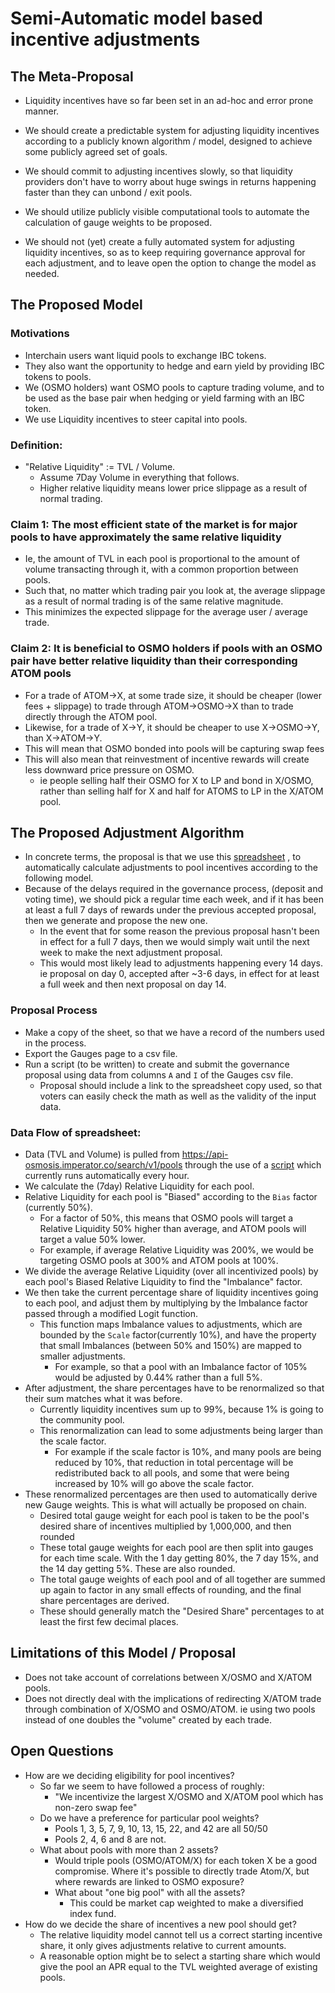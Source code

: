 
# Semi-Automatic model based incentive adjustments

## The Meta-Proposal

- Liquidity incentives have so far been set in an ad-hoc and error prone manner.

- We should create a predictable system for adjusting liquidity incentives according to a publicly known algorithm / model, designed to achieve some publicly agreed set of goals.

- We should commit to adjusting incentives slowly, so that liquidity providers don't have to worry about huge swings in returns happening faster than they can unbond / exit pools.

- We should utilize publicly visible computational tools to automate the calculation of gauge weights to be proposed.

- We should not (yet) create a fully automated system for adjusting liquidity incentives, so as to keep requiring governance approval for each adjustment, and to leave open the option to change the model as needed.

## The Proposed Model
### Motivations
- Interchain users want liquid pools to exchange IBC tokens.
- They also want the opportunity to hedge and earn yield by providing IBC tokens to pools.
- We (OSMO holders) want OSMO pools to capture trading volume, and to be used as the base pair when hedging or yield farming with an IBC token.
- We use Liquidity incentives to steer capital into pools.
### Definition:
  - "Relative Liquidity" := TVL / Volume.
    - Assume 7Day Volume in everything that follows.
    - Higher relative liquidity means lower price slippage as a result of normal trading.
### Claim 1: The most efficient state of the market is for major pools to have approximately the same relative liquidity
  - Ie, the amount of TVL in each pool is proportional to the amount of volume transacting through it, with a common proportion between pools.
  - Such that, no matter which trading pair you look at, the average slippage as a result of normal trading is of the same relative magnitude.
  - This minimizes the expected slippage for the average user / average trade.
### Claim 2: It is beneficial to OSMO holders if pools with an OSMO pair have better relative liquidity than their corresponding ATOM pools
  - For a trade of ATOM->X, at some trade size, it should be cheaper (lower fees + slippage) to trade through ATOM->OSMO->X than to trade directly through the ATOM pool.
  - Likewise, for a trade of X->Y, it should be cheaper to use X->OSMO->Y, than X->ATOM->Y.
  - This will mean that OSMO bonded into pools will be capturing swap fees
  - This will also mean that reinvestment of incentive rewards will create less downward price pressure on OSMO.
    - ie people selling half their OSMO for X to LP and bond in X/OSMO, rather than selling half for X and half for ATOMS to LP in the X/ATOM pool.

## The Proposed Adjustment Algorithm
- In concrete terms, the proposal is that we use this [spreadsheet](https://docs.google.com/spreadsheets/d/15-b7o4QHY4SNE7Cw6MSZZ9Xxxbwca_hw4coLN9Y2ZFM/edit?usp=sharing) , to automatically calculate adjustments to pool incentives according to the following model.
- Because of the delays required in the governance process, (deposit and voting time), we should pick a regular time each week, and if it has been at least a full 7 days of rewards under the previous accepted proposal, then we generate and propose the new one.
  - In the event that for some reason the previous proposal hasn't been in effect for a full 7 days, then we would simply wait until the next week to make the next adjustment proposal.
  - This would most likely lead to adjustments happening every 14 days. ie proposal on day 0, accepted after ~3-6 days, in effect for at least a full week and then next proposal on day 14.
### Proposal Process
  - Make a copy of the sheet, so that we have a record of the numbers used in the process.
  - Export the Gauges page to a csv file.
  - Run a script (to be written) to create and submit the governance proposal using data from columns `A` and `I` of the Gauges csv file.
    - Proposal should include a link to the spreadsheet copy used, so that voters can easily check the math as well as the validity of the input data.
### Data Flow of spreadsheet:
  - Data (TVL and Volume) is pulled from https://api-osmosis.imperator.co/search/v1/pools through the use of a [script](https://gist.github.com/UnityChaos/b6af1b8352416dfd4570048616218110) which currently runs automatically every hour.
  - We calculate the (7day) Relative Liquidity for each pool.
  - Relative Liquidity for each pool is "Biased" according to the `Bias` factor (currently 50%).
    - For a factor of 50%, this means that OSMO pools will target a Relative Liquidity 50% higher than average, and ATOM pools will target a value 50% lower.
    - For example, if average Relative Liquidity was 200%, we would be targeting OSMO pools at 300% and ATOM pools at 100%.
  - We divide the average Relative Liquidity (over all incentivized pools) by each pool's Biased Relative Liquidity to find the "Imbalance" factor.
  - We then take the current percentage share of liquidity incentives going to each pool, and adjust them by multiplying by the Imbalance factor passed through a modified Logit function.
    - This function maps Imbalance values to adjustments, which are bounded by the `Scale` factor(currently 10%), and have the property that small Imbalances (between 50% and 150%) are mapped to smaller adjustments.
      - For example, so that a pool with an Imbalance factor of 105% would be adjusted by 0.44% rather than a full 5%.
  - After adjustment, the share percentages have to be renormalized so that their sum matches what it was before.
    - Currently liquidity incentives sum up to 99%, because 1% is going to the community pool.
    - This renormalization can lead to some adjustments being larger than the scale factor.
      - For example if the scale factor is 10%, and many pools are being reduced by 10%, that reduction in total percentage will be redistributed back to all pools, and some that were being increased by 10% will go above the scale factor.
  - These renormalized percentages are then used to automatically derive new Gauge weights. This is what will actually be proposed on chain.
    - Desired total gauge weight for each pool is taken to be the pool's desired share of incentives multiplied by 1,000,000, and then rounded
    - These total gauge weights for each pool are then split into gauges for each time scale. With the 1 day getting 80%, the 7 day 15%, and the 14 day getting 5%. These are also rounded.
    - The total gauge weights of each pool and of all together are summed up again to factor in any small effects of rounding, and the final share percentages are derived.
    - These should generally match the "Desired Share" percentages to at least the first few decimal places.


## Limitations of this Model / Proposal
- Does not take account of correlations between X/OSMO and X/ATOM pools.
- Does not directly deal with the implications of redirecting X/ATOM trade through combination of X/OSMO and OSMO/ATOM. ie using two pools instead of one doubles the "volume" created by each trade.

## Open Questions
- How are we deciding eligibility for pool incentives?
  - So far we seem to have followed a process of roughly:
    -  "We incentivize the largest X/OSMO and X/ATOM pool which has non-zero swap fee"
  - Do we have a preference for particular pool weights?
    - Pools 1, 3, 5, 7, 9, 10, 13, 15, 22, and 42 are all 50/50
    - Pools 2, 4, 6 and 8 are not.
  - What about pools with more than 2 assets?
    - Would triple pools (OSMO/ATOM/X) for each token X be a good compromise. Where it's possible to directly trade Atom/X, but where rewards are linked to OSMO exposure?
    - What about "one big pool" with all the assets?
      - This could be market cap weighted to make a diversified index fund.
- How do we decide the share of incentives a new pool should get?
  - The relative liquidity model cannot tell us a correct starting incentive share, it only gives adjustments relative to current amounts.
  - A reasonable option might be to select a starting share which would give the pool an APR equal to the TVL weighted average of existing pools.